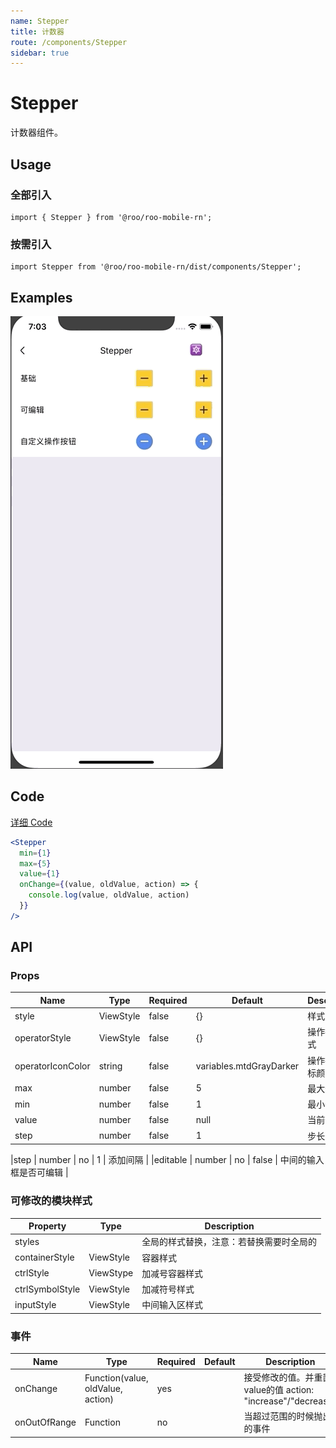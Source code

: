 ```yaml
---
name: Stepper
title: 计数器
route: /components/Stepper
sidebar: true
---
```


# Stepper

计数器组件。

## Usage

### 全部引入
```
import { Stepper } from '@roo/roo-mobile-rn';
```

### 按需引入
```
import Stepper from '@roo/roo-mobile-rn/dist/components/Stepper';
```

## Examples

![image](../images/Stepper/1.gif)

## Code

[详细 Code](https://github.com/Meituan-Dianping/beeshell/tree/master/examples/Stepper/index.tsx)

```jsx
<Stepper
  min={1}
  max={5}
  value={1}
  onChange={(value, oldValue, action) => {
    console.log(value, oldValue, action)
  }}
/>
```

## API

### Props

| Name | Type | Required | Default | Description |
| ---- | ---- | ---- | ---- | ---- |
| style | ViewStyle  | false | {} | 样式 |
| operatorStyle | ViewStyle  | false | {} | 操作按钮样式 |
| operatorIconColor | string  | false | variables.mtdGrayDarker | 操作按钮图标颜色 |
| max | number | false | 5 | 最大值 |
| min | number | false | 1 | 最小值 |
| value | number | false | null | 当前值 |
| step | number | false | 1 | 步长 |


|step | number | no | 1 | 添加间隔  |
|editable | number | no | false | 中间的输入框是否可编辑 |

### 可修改的模块样式
| Property | Type | Description |
| ---- | ---- | ---- |  
| styles |  | 全局的样式替换，注意：若替换需要时全局的 |
| containerStyle | ViewStyle | 容器样式 |
| ctrlStyle | ViewStype | 加减号容器样式 |
| ctrlSymbolStyle | ViewStyle | 加减符号样式 |
| inputStyle | ViewStyle | 中间输入区样式 |

### 事件

| Name | Type | Required | Default | Description |
| ---- | ---- | ---- | ---- | ---- |
| onChange | Function(value, oldValue, action) | yes | | 接受修改的值。并重置value的值 action: "increase"/"decrease" |
| onOutOfRange | Function | no | | 当超过范围的时候抛出的事件 |



 

